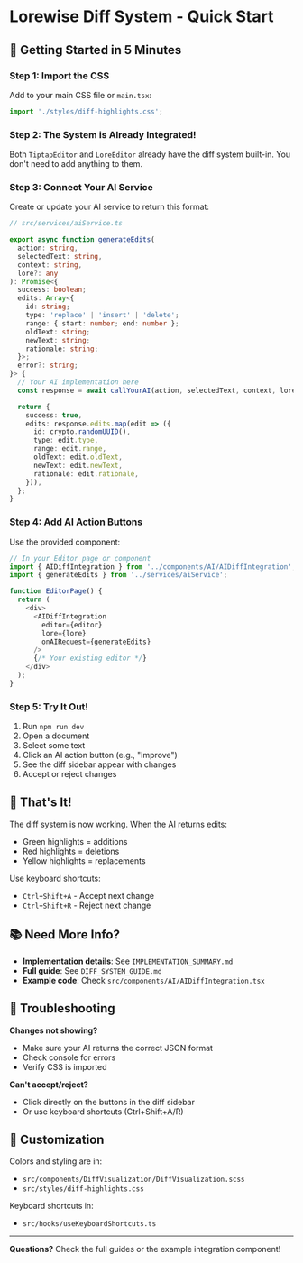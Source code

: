 # Lorewise Diff System - Quick Start

## 🚀 Getting Started in 5 Minutes

### Step 1: Import the CSS
Add to your main CSS file or `main.tsx`:

```typescript
import './styles/diff-highlights.css';
```

### Step 2: The System is Already Integrated!

Both `TiptapEditor` and `LoreEditor` already have the diff system built-in. You don't need to add anything to them.

### Step 3: Connect Your AI Service

Create or update your AI service to return this format:

```typescript
// src/services/aiService.ts

export async function generateEdits(
  action: string,
  selectedText: string,
  context: string,
  lore?: any
): Promise<{
  success: boolean;
  edits: Array<{
    id: string;
    type: 'replace' | 'insert' | 'delete';
    range: { start: number; end: number };
    oldText: string;
    newText: string;
    rationale: string;
  }>;
  error?: string;
}> {
  // Your AI implementation here
  const response = await callYourAI(action, selectedText, context, lore);

  return {
    success: true,
    edits: response.edits.map(edit => ({
      id: crypto.randomUUID(),
      type: edit.type,
      range: edit.range,
      oldText: edit.oldText,
      newText: edit.newText,
      rationale: edit.rationale,
    })),
  };
}
```

### Step 4: Add AI Action Buttons

Use the provided component:

```typescript
// In your Editor page or component
import { AIDiffIntegration } from '../components/AI/AIDiffIntegration';
import { generateEdits } from '../services/aiService';

function EditorPage() {
  return (
    <div>
      <AIDiffIntegration
        editor={editor}
        lore={lore}
        onAIRequest={generateEdits}
      />
      {/* Your existing editor */}
    </div>
  );
}
```

### Step 5: Try It Out!

1. Run `npm run dev`
2. Open a document
3. Select some text
4. Click an AI action button (e.g., "Improve")
5. See the diff sidebar appear with changes
6. Accept or reject changes

## 🎯 That's It!

The diff system is now working. When the AI returns edits:
- Green highlights = additions
- Red highlights = deletions
- Yellow highlights = replacements

Use keyboard shortcuts:
- `Ctrl+Shift+A` - Accept next change
- `Ctrl+Shift+R` - Reject next change

## 📚 Need More Info?

- **Implementation details**: See `IMPLEMENTATION_SUMMARY.md`
- **Full guide**: See `DIFF_SYSTEM_GUIDE.md`
- **Example code**: Check `src/components/AI/AIDiffIntegration.tsx`

## 🔧 Troubleshooting

**Changes not showing?**
- Make sure your AI returns the correct JSON format
- Check console for errors
- Verify CSS is imported

**Can't accept/reject?**
- Click directly on the buttons in the diff sidebar
- Or use keyboard shortcuts (Ctrl+Shift+A/R)

## 🎨 Customization

Colors and styling are in:
- `src/components/DiffVisualization/DiffVisualization.scss`
- `src/styles/diff-highlights.css`

Keyboard shortcuts in:
- `src/hooks/useKeyboardShortcuts.ts`

---

**Questions?** Check the full guides or the example integration component!
